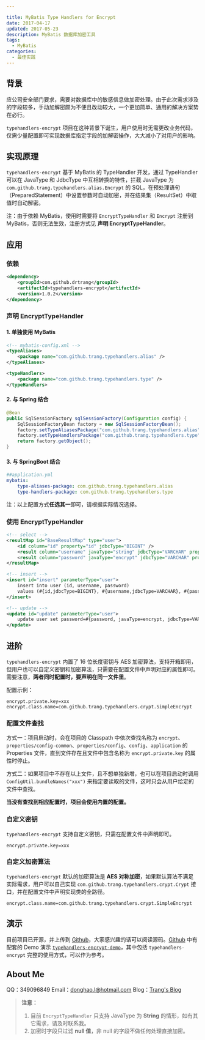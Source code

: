 ```yaml
---

title: MyBatis Type Handlers for Encrypt
date: 2017-04-17
updated: 2017-05-23
description: MyBatis 数据库加密工具
tags:
  - MyBatis
categories:
  - 最佳实践
---
```


## 背景

应公司安全部门要求，需要对数据库中的敏感信息做加密处理。由于此次需求涉及的字段较多，手动加解密颇为不便且改动较大，一个更加简单、通用的解决方案势在必行。

`typehandlers-encrypt` 项目在这种背景下诞生，用户使用时无需更改业务代码，仅需少量配置即可实现数据库指定字段的加解密操作，大大减小了对用户的影响。


## 实现原理

`typehandlers-encrypt` 基于 MyBatis 的 TypeHandler 开发，通过 TypeHandler 可以在 JavaType 和 JdbcType 中互相转换的特性，拦截 JavaType 为 `com.github.trang.typehandlers.alias.Encrypt` 的 SQL，在预处理语句（PreparedStatement）中设置参数时自动加密，并在结果集（ResultSet）中取值时自动解密。

注：由于依赖 MyBatis，使用时需要将 `EncryptTypeHandler` 和 `Encrypt` 注册到 MyBatis，否则无法生效，注册方式见 **声明 EncryptTypeHandler**。


## 应用
### 依赖
```xml
<dependency>
    <groupId>com.github.drtrang</groupId>
    <artifactId>typehandlers-encrypt</artifactId>
    <version>1.0.2</version>
</dependency>
```

### 声明 EncryptTypeHandler
#### 1. 单独使用 MyBatis
```xml
<!-- mybatis-config.xml -->
<typeAliases>
    <package name="com.github.trang.typehandlers.alias" />
</typeAliases>

<typeHandlers>
    <package name="com.github.trang.typehandlers.type" />
</typeHandlers>
```

#### 2. 与 Spring 结合
```java
@Bean
public SqlSessionFactory sqlSessionFactory(Configuration config) {
    SqlSessionFactoryBean factory = new SqlSessionFactoryBean();
    factory.setTypeAliasesPackage("com.github.trang.typehandlers.alias");
    factory.setTypeHandlersPackage("com.github.trang.typehandlers.type");
    return factory.getObject();
}
```

#### 3. 与 SpringBoot 结合
```yaml
##application.yml
mybatis:
    type-aliases-package: com.github.trang.typehandlers.alias
    type-handlers-package: com.github.trang.typehandlers.type
```

注：以上配置方式**任选其一**即可，请根据实际情况选择。

### 使用 EncryptTypeHandler
```xml
<!-- select -->
<resultMap id="BaseResultMap" type="user">
    <id column="id" property="id" jdbcType="BIGINT" />
    <result column="username" javaType="string" jdbcType="VARCHAR" property="username" />
    <result column="password" javaType="encrypt" jdbcType="VARCHAR" property="password" />
</resultMap>

<!-- insert -->
<insert id="insert" parameterType="user">
    insert into user (id, username, password)
    values (#{id,jdbcType=BIGINT}, #{username,jdbcType=VARCHAR}, #{password, javaType=encrypt, jdbcType=VARCHAR})
</insert>

<!-- update -->
<update id="update" parameterType="user">
    update user set password=#{password, javaType=encrypt, jdbcType=VARCHAR} where id=#{id}
</update>
```


## 进阶
`typehandlers-encrypt` 内置了 16 位长度密钥与 AES 加密算法，支持开箱即用，但用户也可以自定义密钥和加密算法，只需要在配置文件中声明对应的属性即可。需要注意，**两者同时配置时，要声明在同一文件里**。

配置示例：
```properties
encrypt.private.key=xxx
encrypt.class.name=com.github.trang.typehandlers.crypt.SimpleEncrypt
```

### 配置文件查找
方式一：项目启动时，会在项目的 Classpath 中依次查找名称为 `encrypt`、`properties/config-common`、`properties/config`、`config`、`application` 的 Properties 文件，直到文件存在且文件中包含名称为 `encrypt.private.key` 的属性时停止。

方式二：如果项目中不存在以上文件，且不想单独新增，也可以在项目启动时调用 `ConfigUtil.bundleNames("xxx")` 来指定要读取的文件，这时只会从用户给定的文件中查找。

**当没有查找到相应配置时，项目会使用内置的配置。**

### 自定义密钥
`typehandlers-encrypt` 支持自定义密钥，只需在配置文件中声明即可。
```properties
encrypt.private.key=xxx
```

### 自定义加密算法
`typehandlers-encrypt` 默认的加密算法是 **AES 对称加密**，如果默认算法不满足实际需求，用户可以自己实现 `com.github.trang.typehandlers.crypt.Crypt` 接口，并在配置文件中声明实现类的全路径。
```properties
encrypt.class.name=com.github.trang.typehandlers.crypt.SimpleEncrypt
```


## 演示
目前项目已开源，并上传到 [Github](https://github.com/drtrang/typehandlers-encrypt)，大家感兴趣的话可以阅读源码。[Github](https://github.com/drtrang/typehandlers-encrypt) 中有配套的 Demo 演示 [`typehandlers-encrypt-demo`](https://github.com/drtrang/typehandlers-encrypt-demo)，其中包括 `typehandlers-encrypt` 完整的使用方式，可以作为参考。


## About Me
QQ：349096849
Email：donghao.l@hotmail.com
Blog：[Trang's Blog](http://blog.trang.space)


> **注意：**
> 1. 目前 `EncryptTypeHandler` 只支持 JavaType 为 **String** 的情形，如有其它需求，请及时联系我。
> 2. 加密时字段只过滤 **null 值**，非 null 的字段不做任何处理直接加密。
